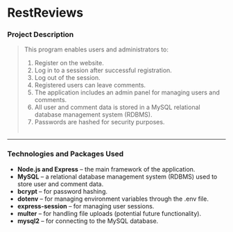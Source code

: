 # RestReviews
### Project Description
> This program enables users and administrators to:
>1. Register on the website.
>2. Log in to a session after successful registration.
>3. Log out of the session.
>4. Registered users can leave comments.
>5. The application includes an admin panel for managing users and comments.
>6. All user and comment data is stored in a MySQL relational database management system (RDBMS).
>7. Passwords are hashed for security purposes.
><br><br>

<hr>

### Technologies and Packages Used
* **Node.js and Express** – the main framework of the application.
* **MySQL** – a relational database management system (RDBMS) used to store user and comment data.
* **bcrypt** – for password hashing.
* **dotenv** – for managing environment variables through the .env file.
* **express-session** – for managing user sessions.
* **multer** – for handling file uploads (potential future functionality).
* **mysql2** – for connecting to the MySQL database.